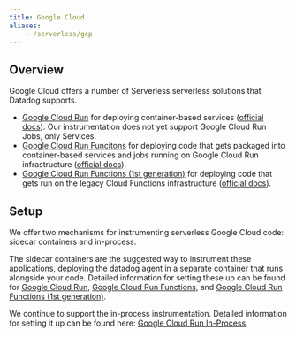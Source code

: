 ```yaml
---
title: Google Cloud
aliases:
    - /serverless/gcp
---
```


## Overview

Google Cloud offers a number of Serverless serverless solutions that Datadog supports.
- [Google Cloud Run](../google_cloud_run) for deploying container-based services ([official docs](https://cloud.google.com/run/docs/overview/what-is-cloud-run)). Our instrumentation does not yet support Google Cloud Run Jobs, only Services.
- [Google Cloud Run Funcitons](../google_cloud_run/functions) for deploying code that gets packaged into container-based services and jobs running on Google Cloud Run infrastructure ([official docs](https://cloud.google.com/functions)).
- [Google Cloud Run Functions (1st generation)](../google_cloud_run/functions_gen1) for deploying code that gets run on the legacy Cloud Functions infrastructure ([official docs](https://cloud.google.com/run/docs/functions/comparison)).

## Setup

We offer two mechanisms for instrumenting serverless Google Cloud code: sidecar containers and in-process.

The sidecar containers are the suggested way to instrument these applications, deploying the datadog agent in a separate container that runs alongside your code. Detailed information for setting these up can be found for [Google Cloud Run](../google_cloud_run), [Google Cloud Run Functions](../google_cloud_run/functions), and [Google Cloud Run Functions (1st generation)](../google_cloud_run/functions_gen1).

We continue to support the in-process instrumentation. Detailed information for setting it up can be found here: [Google Cloud Run In-Process](../guide/gcr_serverless_init).
